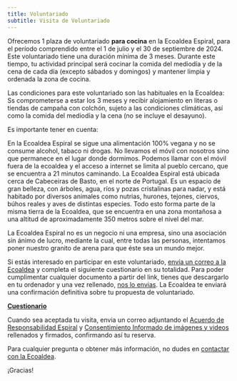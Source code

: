 ```yaml
---
title: Voluntariado
subtitle: Visita de Voluntariado
---
```


<!--
SPDX-FileCopyrightText: 2012-2023 Atzar <ecoaldeavegetariana@gmail.com>
SPDX-FileCopyrightText: 2024 Robin Vobruba <hoijui.quaero@gmail.com>

SPDX-License-Identifier: CC-BY-SA-4.0
-->

Ofrecemos 1 plaza de voluntariado **para cocina** en la Ecoaldea Espiral,
para el período comprendido entre el 1 de julio y el 30 de septiembre de 2024.
Este voluntariado tiene una duración mínima de 3 meses.
Durante este tiempo,
tu actividad principal será cocinar la comida del mediodía
y de la cena de cada día (excepto sábados y domingos)
y mantener limpia y ordenada la zona de cocina.

Las condiciones para este voluntariado son las habituales en la Ecoaldea:
Ss comprometerse a estar los 3 meses
y recibir alojamiento en literas o tiendas de campaña con colchón,
sujeto a las condiciones climáticas,
así como la comida del mediodía y la cena
(no se incluye el desayuno).

Es importante tener en cuenta:

En la Ecoaldea Espiral se sigue una alimentación 100% vegana
y no se consume alcohol, tabaco ni drogas.
No llevamos el móvil con nosotros sino que permanece en el lugar donde dormimos.
Podemos llamar con el móvil fuera de la ecoaldea
y el acceso a internet se limita al pueblo cercano,
que se encuentra a 21 minutos caminando.
La Ecoaldea Espiral está ubicada cerca de Cabeceiras de Basto,
en el norte de Portugal.
Es un espacio de gran belleza,
con árboles, agua, ríos y pozas cristalinas para nadar,
y está habitado por diversos animales como nutrias,
hurones, tejones, ciervos, búhos reales y aves de distintas especies.
Todo esto forma parte de la misma tierra de la Ecoaldea,
que se encuentra en una zona montañosa a una altitud
de aproximadamente 350 metros sobre el nivel del mar.

La Ecoaldea Espiral no es un negocio ni una empresa,
sino una asociación sin ánimo de lucro,
mediante la cual,
entre todas las personas,
intentamos poner nuestro granito de arena para que éste sea un mundo mejor.

Si estás interesado en participar en este voluntariado,
[envía un correo a la Ecoaldea][contacto]
y completa el siguiente cuestionario en su totalidad.
Para poder cumplimentar cualquier documento a partir del link,
tienes que descargarlo en tu ordenador y una vez rellenado,
[nos lo envias][contacto].
La Ecoaldea te enviará una confirmación definitiva sobre tu propuesta de voluntariado.

[**Cuestionario**](https://docs.google.com/document/d/1gJgGA7aaz21oYvZHgYB1rHM2cBJa6-vUt5zD7LPs1z8/edit?usp=drive_link)

Cuando sea aceptada tu visita,
envia un correo adjuntando el [Acuerdo de Responsabilidad Espiral](../acuerdo-responsabilidad.md)
y [Consentimiento Informado de imágenes y videos](../acuerdo-fotos.md) rellenados y firmados,
confirmando así tu reserva.

Para cualquier pregunta o obtener más información,
no dudes en [contactar con la Ecoaldea][contacto].

¡Gracias!

[contacto]: ../contacto.md
